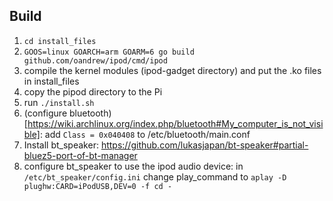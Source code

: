 ## Build

1.  `cd install_files`
2.  `GOOS=linux GOARCH=arm GOARM=6 go build github.com/oandrew/ipod/cmd/ipod`
3.  compile the kernel modules (ipod-gadget directory) and put the .ko files in install_files
4.  copy the pipod directory to the Pi
5.  run `./install.sh`
6.  (configure bluetooth)[https://wiki.archlinux.org/index.php/bluetooth#My_computer_is_not_visible]: add `Class = 0x040408` to /etc/bluetooth/main.conf
7.  Install bt_speaker: https://github.com/lukasjapan/bt-speaker#partial-bluez5-port-of-bt-manager
8.  configure bt_speaker to use the ipod audio device: in `/etc/bt_speaker/config.ini` change play_command to `aplay -D plughw:CARD=iPodUSB,DEV=0 -f cd -`
